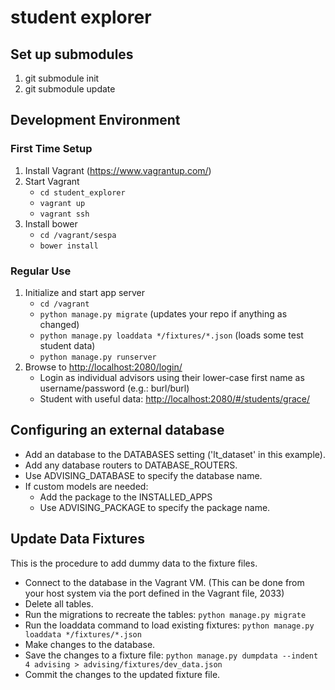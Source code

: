 # student explorer #

## Set up submodules ##
1. git submodule init
2. git submodule update

## Development Environment ##

### First Time Setup ###
1. Install Vagrant (https://www.vagrantup.com/)
2. Start Vagrant
   - `cd student_explorer`
   - `vagrant up`
   - `vagrant ssh`
3. Install bower
   - `cd /vagrant/sespa`
   - `bower install`

### Regular Use ###
1. Initialize and start app server
    - `cd /vagrant`
    - `python manage.py migrate` (updates your repo if anything as changed)
    - `python manage.py loaddata */fixtures/*.json` (loads some test student data)
    - `python manage.py runserver`
2. Browse to [http://localhost:2080/login/](http://localhost:2080/login/)
    - Login as individual advisors using their lower-case first name as username/password (e.g.: burl/burl)
    - Student with useful data: [http://localhost:2080/#/students/grace/](http://localhost:2080/#/students/grace/)

## Configuring an external database ##
- Add an database to the DATABASES setting ('lt_dataset' in this example).
- Add any database routers to DATABASE_ROUTERS.
- Use ADVISING_DATABASE to specify the database name.
- If custom models are needed:
    - Add the package to the INSTALLED_APPS
    - Use ADVISING_PACKAGE to specify the package name.

## Update Data Fixtures ##

This is the procedure to add dummy data to the fixture files.

- Connect to the database in the Vagrant VM. (This can be done from your host system via the port defined in the Vagrant file, 2033)
- Delete all tables.
- Run the migrations to recreate the tables: `python manage.py migrate`
- Run the loaddata command to load existing fixtures: `python manage.py loaddata */fixtures/*.json`
- Make changes to the database.
- Save the changes to a fixture file: `python manage.py dumpdata --indent 4 advising > advising/fixtures/dev_data.json`
- Commit the changes to the updated fixture file.
